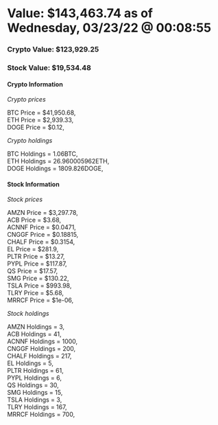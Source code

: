 # Value: $143,463.74 as of Wednesday, 03/23/22 @ 00:08:55 

### Crypto Value: $123,929.25

### Stock Value: $19,534.48

#### Crypto Information 
*Crypto prices* 

BTC Price = $41,950.68,  
ETH Price = $2,939.33,  
DOGE Price = $0.12,  


*Crypto holdings* 

BTC Holdings = 1.06BTC,  
ETH Holdings = 26.960005962ETH,  
DOGE Holdings = 1809.826DOGE,  


#### Stock Information 

*Stock prices* 

AMZN Price = $3,297.78,  
ACB Price = $3.68,  
ACNNF Price = $0.0471,  
CNGGF Price = $0.18815,  
CHALF Price = $0.3154,  
EL Price = $281.9,  
PLTR Price = $13.27,  
PYPL Price = $117.87,  
QS Price = $17.57,  
SMG Price = $130.22,  
TSLA Price = $993.98,  
TLRY Price = $5.68,  
MRRCF Price = $1e-06,  


*Stock holdings* 

AMZN Holdings = 3,  
ACB Holdings = 41,  
ACNNF Holdings = 1000,  
CNGGF Holdings = 200,  
CHALF Holdings = 217,  
EL Holdings = 5,  
PLTR Holdings = 61,  
PYPL Holdings = 6,  
QS Holdings = 30,  
SMG Holdings = 15,  
TSLA Holdings = 3,  
TLRY Holdings = 167,  
MRRCF Holdings = 700,  


